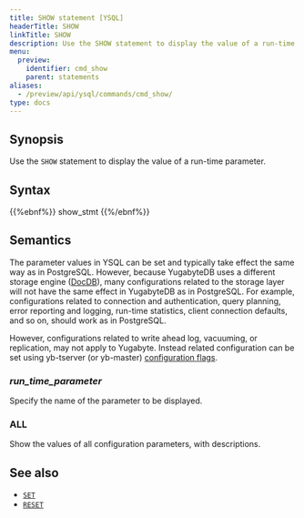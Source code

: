 ```yaml
---
title: SHOW statement [YSQL]
headerTitle: SHOW
linkTitle: SHOW
description: Use the SHOW statement to display the value of a run-time parameter.
menu:
  preview:
    identifier: cmd_show
    parent: statements
aliases:
  - /preview/api/ysql/commands/cmd_show/
type: docs
---
```


## Synopsis

Use the `SHOW` statement to display the value of a run-time parameter.

## Syntax

{{%ebnf%}}
  show_stmt
{{%/ebnf%}}

## Semantics

The parameter values in YSQL can be set and typically take effect the same way as in PostgreSQL. However, because YugabyteDB uses a different storage engine ([DocDB](../../../../../architecture/docdb)), many configurations related to the storage layer will not have the same effect in YugabyteDB as in PostgreSQL. For example, configurations related to connection and authentication, query planning, error reporting and logging, run-time statistics, client connection defaults, and so on, should work as in PostgreSQL.

However, configurations related to write ahead log, vacuuming, or replication, may not apply to Yugabyte. Instead related configuration can be set using yb-tserver (or yb-master) [configuration flags](../../../../../reference/configuration/yb-tserver/#configuration-flags).

### *run_time_parameter*

Specify the name of the parameter to be displayed.

### ALL

Show the values of all configuration parameters, with descriptions.

## See also

- [`SET`](../cmd_set)
- [`RESET`](../cmd_reset)
